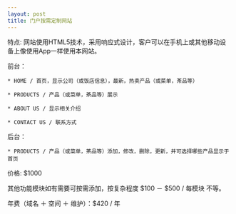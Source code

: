 ```yaml
---
layout: post
title: 门户按需定制网站
---
```


特点: 网站使用HTML5技术，采用响应式设计，客户可以在手机上或其他移动设备上像使用App一样使用本网站。

前台：

    * HOME / 首页，显示公司（或饭店信息），最新，热卖产品（或菜单，茶品等）

    * PRODUCTS / 产品（或菜单，茶品等）展示

    * ABOUT US / 显示相关介绍

    * CONTACT US / 联系方式

后台：

    * PRODUCTS / 产品（或菜单，茶品等）添加，修改，删除，更新，并可选择哪些产品显示于首页

价格: $1000

其他功能模块如有需要可按需添加，按复杂程度 $100 － $500 / 每模块 不等。

年费（域名 ＋ 空间 ＋ 维护）：$420 / 年